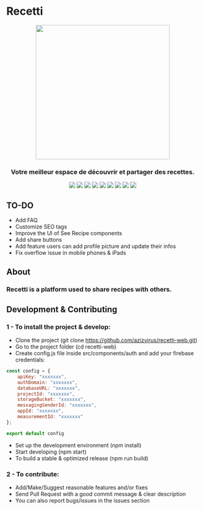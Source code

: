 # Recetti

<p align="center">
  <img src="https://user-images.githubusercontent.com/63454940/126222387-9987ef4f-aae6-4656-b3aa-6ab575775f80.png" width="350" />
  <h3 align="center">Votre meilleur espace de découvrir et partager des recettes.</h3>
</p>

<p align="center">
  <img src="https://img.shields.io/github/stars/azizvirus/recetti-web?color=f64152" />
  <img src="https://img.shields.io/github/contributors/AzizVirus/recetti-web?color=f64152" />
  <img src="https://img.shields.io/github/last-commit/AzizVirus/MoonMeet-Web?color=f64152" />
  <img src="https://visitor-badge.laobi.icu/badge?page_id=AzizVirus.recetti-web&color=f64152" />
  <img src="https://img.shields.io/github/languages/count/azizvirus/recetti-web?color=f64152" />
  <img src="https://img.shields.io/github/languages/top/azizvirus/recetti-web?color=f64152" />
  <img src="https://img.shields.io/badge/license-MIT-blue.svg?color=f64152" />
  <img src="https://img.shields.io/github/issues/AzizVirus/recetti-web?color=f64152" />
  <img src="https://img.shields.io/github/issues-pr/AzizVirus/recetti-web?color=f64152" />
</p>

## TO-DO

- Add FAQ
- Customize SEO tags
- Improve the UI of See Recipe components
- Add share buttons
- Add feature users can add profile picture and update their infos
- Fix overflow issue in mobile phones & iPads


## About
### Recetti is a platform used to share recipes with others.

## Development & Contributing
### 1 - To install the project & develop:

- Clone the project (git clone https://github.com/azizvirus/recetti-web.git)
- Go to the project folder (cd recetti-web)
- Create config.js file inside src/components/auth and add your firebase credentials: 

```javascript
const config = {
    apiKey: "xxxxxxx",
    authDomain: "xxxxxxx",
    databaseURL: "xxxxxxx",
    projectId: "xxxxxxx",
    storageBucket: "xxxxxxx",
    messagingSenderId: "xxxxxxx",
    appId: "xxxxxxx",
    measurementId: "xxxxxxx"
};

export default config
```

- Set up the development environment (npm install)
- Start developing (npm start)
- To build a stable & optimized release (npm run build)

### 2 - To contribute:

- Add/Make/Suggest reasonable features and/or fixes
- Send Pull Request with a good commit message & clear description
- You can also report bugs/issues in the issues section
